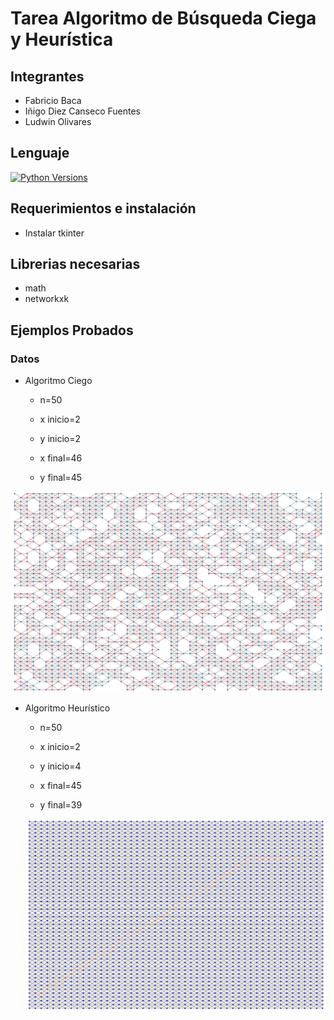 # Tarea Algoritmo de Búsqueda Ciega y Heurística

## Integrantes

- Fabricio Baca
- Iñigo Diez Canseco Fuentes
- Ludwin Olivares

## Lenguaje

[![Python Versions](https://img.shields.io/badge/python-3.6%20%7C%203.7%20%7C%203.8-blue)](https://www.python.org/downloads/release/python-382/)

## Requerimientos e instalación

- Instalar tkinter

## Librerias necesarias

- math
- networkxk

## Ejemplos Probados

### Datos

- Algoritmo Ciego
  - n=50
  - x inicio=2
  - y inicio=2

  - x final=46
  - y final=45

![Alt text](https://github.com/inigomanuel/Inteligencia-Artificial/blob/main/Pictures/res_cieg.png)

- Algoritmo Heurístico

  - n=50
  - x inicio=2
  - y inicio=4

  - x final=45
  - y final=39

  ![Alt text](https://github.com/inigomanuel/Inteligencia-Artificial/blob/main/Pictures/res_heu.png)
